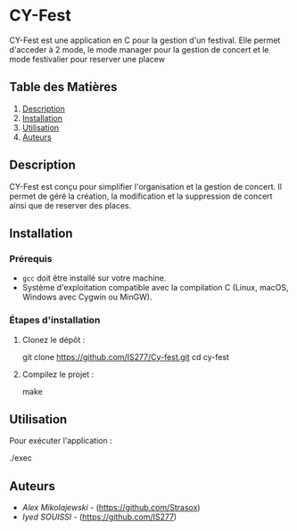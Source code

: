 # CY-Fest

CY-Fest est une application en C pour la gestion d'un festival. Elle permet d'acceder à 2 mode, le mode manager pour la gestion de concert et le mode festivalier pour reserver une placew

## Table des Matières
1. [Description](#description)
2. [Installation](#installation)
3. [Utilisation](#utilisation)
4. [Auteurs](#auteurs)

## Description

CY-Fest est conçu pour simplifier l'organisation et la gestion de concert. Il permet de géré la création, la modification et la suppression de concert ainsi que de reserver des places.

## Installation

### Prérequis

- `gcc` doit être installé sur votre machine.
- Système d'exploitation compatible avec la compilation C (Linux, macOS, Windows avec Cygwin ou MinGW).

### Étapes d'installation

1. Clonez le dépôt :

    git clone https://github.com/IS277/Cy-fest.git
    cd cy-fest

2. Compilez le projet :
    
    make

## Utilisation

Pour exécuter l'application :

./exec

## Auteurs

- *Alex Mikolajewski* - (https://github.com/Strasox)
- *Iyed SOUISSI* - (https://github.com/IS277)
